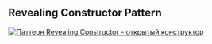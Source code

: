## Revealing Constructor Pattern

[![Паттерн Revealing Constructor - открытый конструктор](https://img.youtube.com/vi/leR5sXRkuJI/0.jpg)](https://www.youtube.com/watch?v=leR5sXRkuJI)
